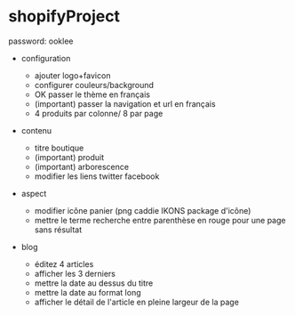 # shopifyProject
password: ooklee

- configuration
  - ajouter logo+favicon
  - configurer couleurs/background
  - OK passer le thème en français 
  - (important) passer la navigation et url en français
  - 4 produits par colonne/ 8 par page

- contenu
  - titre boutique
  - (important) produit
  - (important) arborescence
  - modifier les liens twitter facebook

- aspect
  - modifier icône panier (png caddie IKONS package d'icône)
  - mettre le terme recherche entre parenthèse en rouge pour une page sans résultat

- blog
  - éditez 4 articles
  - afficher les 3 derniers
  - mettre la date au dessus du titre
  - mettre la date au format long
  - afficher le détail de l'article en pleine largeur de la page

